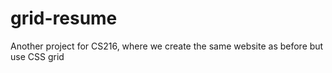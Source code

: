 # grid-resume
Another project for CS216, where we create the same website as before but use CSS grid
